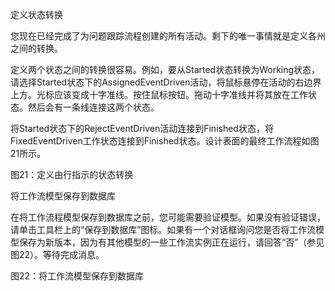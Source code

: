

定义状态转换

您现在已经完成了为问题跟踪流程创建的所有活动。剩下的唯一事情就是定义各州之间的转换。

定义两个状态之间的转换很容易。例如，要从Started状态转换为Working状态，请选择Started状态下的AssignedEventDriven活动，将鼠标悬停在活动的右边界上方。光标应该变成十字准线。按住鼠标按钮。拖动十字准线并将其放在工作状态。然后会有一条线连接这两个状态。

将Started状态下的RejectEventDriven活动连接到Finished状态，将FixedEventDriven工作状态连接到Finished状态。设计表面的最终工作流程如图21所示。

图21：定义由行指示的状态转换

将工作流模型保存到数据库

在将工作流程模型保存到数据库之前，您可能需要验证模型。如果没有验证错误，请单击工具栏上的“保存到数据库”图标。如果有一个对话框询问您是否将工作流模型保存为新版本，因为有其他模型的一些工作流实例正在运行，请回答“否”（参见图22）。等待完成消息。

图22：将工作流模型保存到数据库
